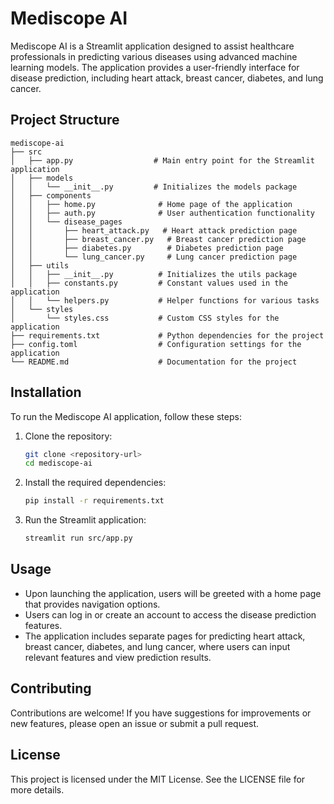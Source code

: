 # Mediscope AI

Mediscope AI is a Streamlit application designed to assist healthcare professionals in predicting various diseases using advanced machine learning models. The application provides a user-friendly interface for disease prediction, including heart attack, breast cancer, diabetes, and lung cancer.

## Project Structure

```
mediscope-ai
├── src
│   ├── app.py                  # Main entry point for the Streamlit application
│   ├── models
│   │   └── __init__.py         # Initializes the models package
│   ├── components
│   │   ├── home.py              # Home page of the application
│   │   ├── auth.py              # User authentication functionality
│   │   └── disease_pages
│   │       ├── heart_attack.py   # Heart attack prediction page
│   │       ├── breast_cancer.py   # Breast cancer prediction page
│   │       ├── diabetes.py        # Diabetes prediction page
│   │       └── lung_cancer.py     # Lung cancer prediction page
│   ├── utils
│   │   ├── __init__.py          # Initializes the utils package
│   │   ├── constants.py         # Constant values used in the application
│   │   └── helpers.py           # Helper functions for various tasks
│   └── styles
│       └── styles.css           # Custom CSS styles for the application
├── requirements.txt             # Python dependencies for the project
├── config.toml                  # Configuration settings for the application
└── README.md                    # Documentation for the project
```

## Installation

To run the Mediscope AI application, follow these steps:

1. Clone the repository:
   ```bash
   git clone <repository-url>
   cd mediscope-ai
   ```

2. Install the required dependencies:
   ```bash
   pip install -r requirements.txt
   ```

3. Run the Streamlit application:
   ```bash
   streamlit run src/app.py
   ```

## Usage

- Upon launching the application, users will be greeted with a home page that provides navigation options.
- Users can log in or create an account to access the disease prediction features.
- The application includes separate pages for predicting heart attack, breast cancer, diabetes, and lung cancer, where users can input relevant features and view prediction results.

## Contributing

Contributions are welcome! If you have suggestions for improvements or new features, please open an issue or submit a pull request.

## License

This project is licensed under the MIT License. See the LICENSE file for more details.